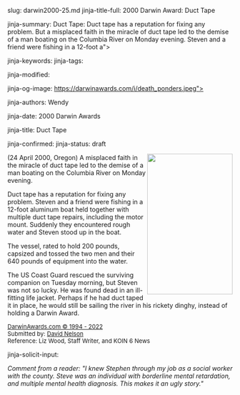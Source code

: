 slug: darwin2000-25.md
jinja-title-full: 2000 Darwin Award: Duct Tape

jinja-summary: Duct Tape: Duct tape has a reputation for fixing any problem. But a misplaced faith in the miracle of duct tape led to the demise of a man boating on the Columbia River on Monday evening. Steven and a friend were fishing in a 12-foot a">

jinja-keywords:
jinja-tags:

jinja-modified:

jinja-og-image: https://darwinawards.com/i/death_ponders.jpeg">

jinja-authors: Wendy

jinja-date: 2000 Darwin Awards


jinja-title: Duct Tape


jinja-confirmed:
jinja-status: draft

<A href="/art/banwell/" target="_top"><IMG src="/i/art/banwell/darwin2000-25.gif" width="191" height="315" align="right" border="0"></A>(24 April 2000, Oregon) A misplaced faith in the miracle of duct tape led to the demise of a man boating on the Columbia River on Monday evening.
	 </DIV>
	 <P align="left">
Duct tape has a reputation for fixing any problem. Steven <!-- Steven Bruce Fuller --> and a friend were fishing in a 12-foot aluminum boat held together with multiple duct tape repairs, including the motor mount. Suddenly they encountered rough water and Steven stood up in the boat.
	 <P align="left">
The vessel, rated to hold 200 pounds, capsized and tossed the two men and their 640 pounds of equipment into the water.
	 <P align="left">The US Coast Guard rescued the surviving companion on Tuesday morning, but Steven was not so lucky. He was found dead in an ill-fitting life jacket. Perhaps if he had duct taped it in place, he would still be sailing the river in his rickety dinghy, instead of holding a Darwin Award.
	 <P align="left"><FONT size="-7"><A href="http://darwinawards.com/misc/copyright.html"><FONT size="-1">DarwinAwards.com &copy; 1994 - 2022<BR>
	 </FONT></A></FONT><FONT size="-1">Submitted by: <A href="mailto:REMOVE-david.a.nelson@tek.com">David Nelson<BR>
	 </A>Reference: Liz Wood, Staff Writer, and KOIN 6 News</FONT>
	

<!--#include virtual="/inc/votebar_viewvoteonly" -->

jinja-solicit-input:
<P align=left><I>Comment from a reader: "I knew Stephen through my job as a
social worker with the county.	Steve was an individual with borderline
mental retardation, and multiple mental health diagnosis. This makes it an
ugly story." <!-- zardac@hotmail.com (Robert) --></I></P>



</H2>
</CENTER>

<!--#include file=nav_2000.html -->


